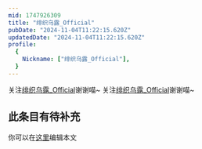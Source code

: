 ```yaml
---
mid: 1747926309
title: "绯织乌露_Official"
pubDate: "2024-11-04T11:22:15.620Z"
updatedDate: "2024-11-04T11:22:15.620Z"
profile:
  {
    Nickname: ["绯织乌露_Official"],
  }
---
```


关注[绯织乌露_Official](https://space.bilibili.com/1747926309)谢谢喵~ 关注[绯织乌露_Official](https://space.bilibili.com/1747926309)谢谢喵~

## 此条目有待补充
你可以在[这里](https://github.com/Yuhanawa/VTuber.ICU/edit/master/src/content/v/绯织乌露_Official/index.md)编辑本文
